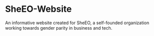 # SheEO-Website
An informative website created for SheEO, a self-founded organization working towards gender parity in business and tech.
